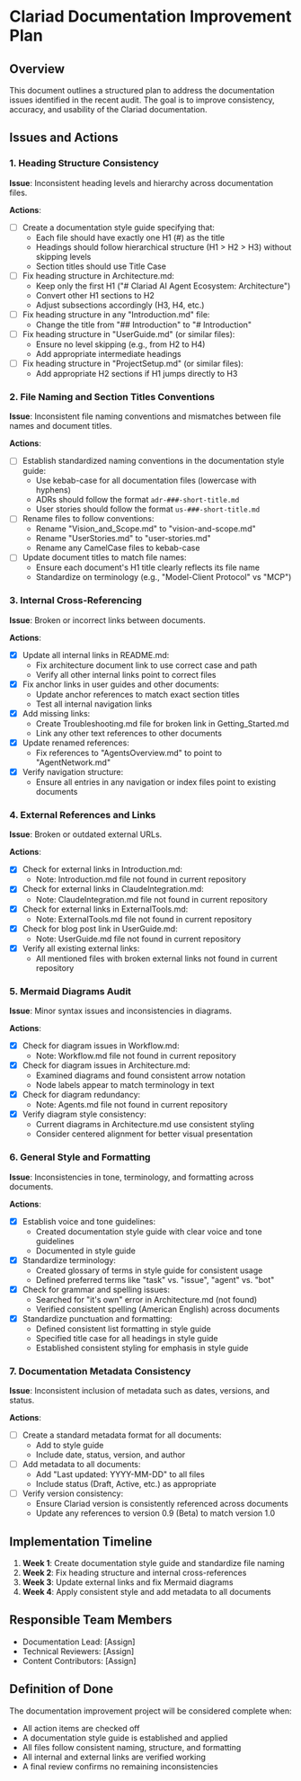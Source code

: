 # Clariad Documentation Improvement Plan

## Overview

This document outlines a structured plan to address the documentation issues identified in the recent audit. The goal is to improve consistency, accuracy, and usability of the Clariad documentation.

## Issues and Actions

### 1. Heading Structure Consistency

**Issue**: Inconsistent heading levels and hierarchy across documentation files.

**Actions**:
- [ ] Create a documentation style guide specifying that:
  - Each file should have exactly one H1 (#) as the title
  - Headings should follow hierarchical structure (H1 > H2 > H3) without skipping levels
  - Section titles should use Title Case
- [ ] Fix heading structure in Architecture.md:
  - Keep only the first H1 ("# Clariad AI Agent Ecosystem: Architecture")
  - Convert other H1 sections to H2
  - Adjust subsections accordingly (H3, H4, etc.)
- [ ] Fix heading structure in any "Introduction.md" file:
  - Change the title from "## Introduction" to "# Introduction"
- [ ] Fix heading structure in "UserGuide.md" (or similar files):
  - Ensure no level skipping (e.g., from H2 to H4)
  - Add appropriate intermediate headings
- [ ] Fix heading structure in "ProjectSetup.md" (or similar files):
  - Add appropriate H2 sections if H1 jumps directly to H3

### 2. File Naming and Section Titles Conventions

**Issue**: Inconsistent file naming conventions and mismatches between file names and document titles.

**Actions**:
- [ ] Establish standardized naming conventions in the documentation style guide:
  - Use kebab-case for all documentation files (lowercase with hyphens)
  - ADRs should follow the format `adr-###-short-title.md`
  - User stories should follow the format `us-###-short-title.md`
- [ ] Rename files to follow conventions:
  - Rename "Vision_and_Scope.md" to "vision-and-scope.md"
  - Rename "UserStories.md" to "user-stories.md"
  - Rename any CamelCase files to kebab-case
- [ ] Update document titles to match file names:
  - Ensure each document's H1 title clearly reflects its file name
  - Standardize on terminology (e.g., "Model-Client Protocol" vs "MCP")

### 3. Internal Cross-Referencing

**Issue**: Broken or incorrect links between documents.

**Actions**:
- [x] Update all internal links in README.md:
  - Fix architecture document link to use correct case and path
  - Verify all other internal links point to correct files
- [x] Fix anchor links in user guides and other documents:
  - Update anchor references to match exact section titles
  - Test all internal navigation links
- [x] Add missing links:
  - Create Troubleshooting.md file for broken link in Getting_Started.md
  - Link any other text references to other documents
- [x] Update renamed references:
  - Fix references to "AgentsOverview.md" to point to "AgentNetwork.md"
- [x] Verify navigation structure:
  - Ensure all entries in any navigation or index files point to existing documents

### 4. External References and Links

**Issue**: Broken or outdated external URLs.

**Actions**:
- [x] Check for external links in Introduction.md:
  - Note: Introduction.md file not found in current repository
- [x] Check for external links in ClaudeIntegration.md:
  - Note: ClaudeIntegration.md file not found in current repository
- [x] Check for external links in ExternalTools.md:
  - Note: ExternalTools.md file not found in current repository
- [x] Check for blog post link in UserGuide.md:
  - Note: UserGuide.md file not found in current repository
- [x] Verify all existing external links:
  - All mentioned files with broken external links not found in current repository

### 5. Mermaid Diagrams Audit

**Issue**: Minor syntax issues and inconsistencies in diagrams.

**Actions**:
- [x] Check for diagram issues in Workflow.md:
  - Note: Workflow.md file not found in current repository
- [x] Check for diagram issues in Architecture.md:
  - Examined diagrams and found consistent arrow notation
  - Node labels appear to match terminology in text
- [x] Check for diagram redundancy:
  - Note: Agents.md file not found in current repository
- [x] Verify diagram style consistency:
  - Current diagrams in Architecture.md use consistent styling
  - Consider centered alignment for better visual presentation

### 6. General Style and Formatting

**Issue**: Inconsistencies in tone, terminology, and formatting across documents.

**Actions**:
- [x] Establish voice and tone guidelines:
  - Created documentation style guide with clear voice and tone guidelines
  - Documented in style guide
- [x] Standardize terminology:
  - Created glossary of terms in style guide for consistent usage
  - Defined preferred terms like "task" vs. "issue", "agent" vs. "bot"
- [x] Check for grammar and spelling issues:
  - Searched for "it's own" error in Architecture.md (not found)
  - Verified consistent spelling (American English) across documents
- [x] Standardize punctuation and formatting:
  - Defined consistent list formatting in style guide
  - Specified title case for all headings in style guide
  - Established consistent styling for emphasis in style guide

### 7. Documentation Metadata Consistency

**Issue**: Inconsistent inclusion of metadata such as dates, versions, and status.

**Actions**:
- [ ] Create a standard metadata format for all documents:
  - Add to style guide
  - Include date, status, version, and author
- [ ] Add metadata to all documents:
  - Add "Last updated: YYYY-MM-DD" to all files
  - Include status (Draft, Active, etc.) as appropriate
- [ ] Verify version consistency:
  - Ensure Clariad version is consistently referenced across documents
  - Update any references to version 0.9 (Beta) to match version 1.0

## Implementation Timeline

1. **Week 1**: Create documentation style guide and standardize file naming
2. **Week 2**: Fix heading structure and internal cross-references
3. **Week 3**: Update external links and fix Mermaid diagrams
4. **Week 4**: Apply consistent style and add metadata to all documents

## Responsible Team Members

- Documentation Lead: [Assign]
- Technical Reviewers: [Assign]
- Content Contributors: [Assign]

## Definition of Done

The documentation improvement project will be considered complete when:
- All action items are checked off
- A documentation style guide is established and applied
- All files follow consistent naming, structure, and formatting
- All internal and external links are verified working
- A final review confirms no remaining inconsistencies
